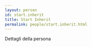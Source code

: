 ```yaml
---
layout: person
id: start.inherit
title: Start Inherit
permalink: people/start.inherit.html
---
```


Dettagli della persona